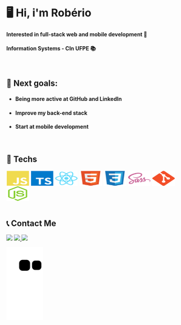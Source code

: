 # 🖥 Hi, i'm Robério 
<h4> Interested in full-stack web and mobile development 🎨</h4>
<h4> Information Systems - CIn UFPE 📚</h4>

<br>

## 🎯 Next goals: 
* <h4> Being more active at GitHub and LinkedIn </h4>
* <h4> Improve my back-end stack</h4> 
* <h4> Start at mobile development </h4>

<br> 

## 🚀 Techs 
<div style="display: inline_block">
  <img align="center" alt="JS" height="40" width="60" src="https://raw.githubusercontent.com/devicons/devicon/master/icons/javascript/javascript-plain.svg">
  <img align="center" alt="TS" height="40" width="60" src="https://raw.githubusercontent.com/devicons/devicon/master/icons/typescript/typescript-plain.svg">
  <img align="center" alt="REACT" height="40" width="60" src="https://raw.githubusercontent.com/devicons/devicon/master/icons/react/react-original.svg">
  <img align="center" alt="HTML" height="40" width="60" src="https://raw.githubusercontent.com/devicons/devicon/master/icons/html5/html5-original.svg">
  <img align="center" alt="CSS" height="40" width="60" src="https://raw.githubusercontent.com/devicons/devicon/master/icons/css3/css3-original.svg">
  <img align="center" alt="SASS" height="40" width="60" src="https://raw.githubusercontent.com/devicons/devicon/master/icons/sass/sass-original.svg">
  <img align="center" alt="GIT" height="40" width="60" src="https://raw.githubusercontent.com/devicons/devicon/master/icons/git/git-original.svg">
  <img align="center" alt="NODEJS" height="40" width="60" src="https://raw.githubusercontent.com/devicons/devicon/master/icons/nodejs/nodejs-original.svg">
</div>

<br>

## 📞 Contact Me 
<div> 
  <a href="www.linkedin.com/in/roberiof" target="_blank"><img src="https://img.shields.io/badge/-LinkedIn-%230077B5?style=for-the-badge&logo=linkedin&logoColor=white" target="_blank"></a>
 <a href="https://discord.com/channels/440185215105892353/440185215558746112" target="_blank"> <img src="https://img.shields.io/badge/Discord-7289DA?style=for-the-badge&logo=discord&logoColor=white" target="_blank"> </a> 
  <a href = "mailto:antonioroberiofilho8@gmail.com"><img src="https://img.shields.io/badge/-Gmail-%23333?style=for-the-badge&logo=gmail&logoColor=white" target="_blank"></a>
</div>

![Snake animation](https://github.com/roberiof/roberiof/blob/output/github-contribution-grid-snake.svg)

